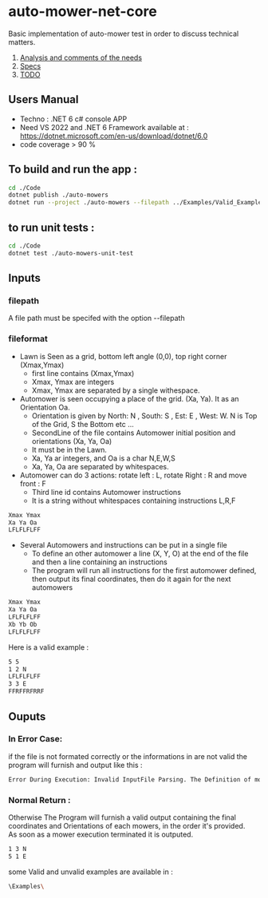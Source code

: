 # auto-mower-net-core
Basic implementation of auto-mower test in order to discuss technical matters.

1. [Analysis and comments of the needs](/0_NEEDS_ANALYSIS.md)
2. [Specs](/1_SPECS.md)
3. [TODO](/TODO.md)


## Users Manual 

- Techno : .NET 6  c# console APP 
- Need VS 2022 and .NET 6 Framework available at : https://dotnet.microsoft.com/en-us/download/dotnet/6.0
- code coverage > 90 % 

## To build and run the app :

```bash
cd ./Code
dotnet publish ./auto-mowers
dotnet run --project ./auto-mowers --filepath ../Examples/Valid_Example_0.txt
```
## to run unit tests : 

```bash
cd ./Code
dotnet test ./auto-mowers-unit-test
```

## Inputs 

### filepath
A file path must be specifed with the option --filepath 

### fileformat
- Lawn is Seen as a grid, bottom left angle (0,0), top right corner (Xmax,Ymax)
  - first line contains (Xmax,Ymax)
  - Xmax, Ymax are integers
  - Xmax, Ymax are separated by a single withespace. 
- Automower is seen occupying a place of the grid. (Xa, Ya). It as an Orientation Oa. 
  - Orientation is given by North: N , South: S , Est: E , West: W.  N is Top of the Grid, S the Bottom etc ... 
  - SecondLine of the file contains Automower initial position and orientations (Xa, Ya, Oa)
  - It must be in the Lawn. 
  - Xa, Ya ar integers, and Oa is a char N,E,W,S
  - Xa, Ya, Oa are separated by whitespaces. 
- Automower can do 3 actions: rotate left : L,  rotate Right : R and move front : F
  - Third line id contains Automower instructions 
  - It is a string without whitespaces containing instructions L,R,F
  
```bash
Xmax Ymax
Xa Ya Oa
LFLFLFLFF
```
- Several Automowers and instructions can be put in a single file  
  - To define an other automower a line (X, Y, O) at the end of the file and then a line containing an instructions
  - The program will run all instructions for the first automower defined, then output its final coordinates, then do it again for the next automowers

```bash
Xmax Ymax
Xa Ya Oa
LFLFLFLFF
Xb Yb Ob
LFLFLFLFF
```

Here is a valid example :  

```bash
5 5
1 2 N
LFLFLFLFF
3 3 E
FFRFFRFRRF
```


## Ouputs 

### In Error Case: 

if the file is not formated correctly or the informations in are not valid the program will furnish and output like this :  

```bash
Error During Execution: Invalid InputFile Parsing. The Definition of mowers and instructions are incorrect
```

### Normal Return : 
Otherwise The Program will furnish a valid output containing the final coordinates and Orientations of each mowers, in the order it's provided.  
As soon as a mower execution terminated it is outputed. 

```bash
1 3 N
5 1 E
```

some Valid and unvalid examples are available in :  

```bash
\Examples\
```


